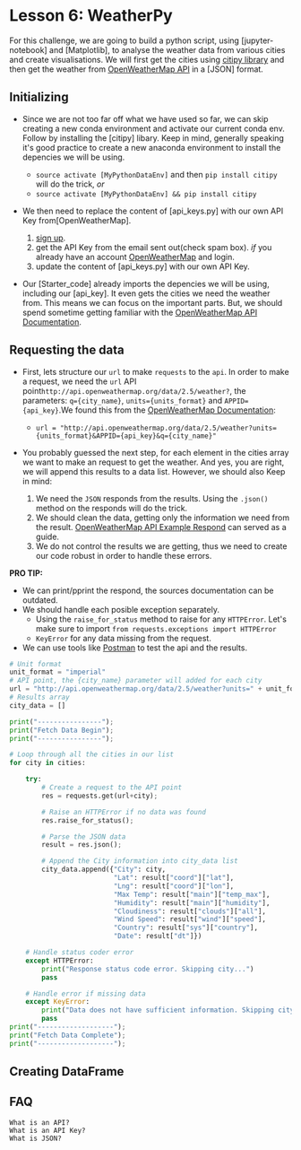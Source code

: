 # Lesson 6: WeatherPy #

For this challenge, we are going to build a python script, using [jupyter-notebook] and [Matplotlib], to analyse the weather data from various cities and create visualisations. We will first get the cities using [citipy library](https://pypi.python.org/pypi/citipy) and then get the weather from [OpenWeatherMap API](https://openweathermap.org/api) in a [JSON] format.
 
## Initializing

* Since we are not too far off what we have used so far, we can skip creating a new conda environment and activate our current conda env. Follow by installing the [citipy] libary. Keep in mind, generally speaking it's good practice to create a new anaconda environment to install the depencies we will be using. 
  * `source activate [MyPythonDataEnv]` and then `pip install citipy` will do the trick, *or*
  * `source activate [MyPythonDataEnv] && pip install citipy`
* We then need to replace the content of [api_keys.py] with our own API Key from[OpenWeatherMap].
    1) [sign up](https://home.openweathermap.org/users/sign_up).
    2) get the API Key from the email sent out(check spam box). *if* you already have an account [OpenWeatherMap](https://home.openweathermap.org/api_keys) and login.
    3) update the content of [api_keys.py] with our own API Key.

* Our [Starter_code] already imports the depencies we will be using, including our [api_key]. It even gets the cities we need the weather from. This means we can focus on the important parts. But, we should spend sometime getting familiar with the [OpenWeatherMap API Documentation](https://openweathermap.org/current).


## Requesting the data

* First, lets structure our `url` to make `requests` to the `api`. In order to make a request, we need the `url` API point`http://api.openweathermap.org/data/2.5/weather?`, the parameters: `q={city_name}`, `units={units_format}` and `APPID={api_key}`.We found this from the [OpenWeatherMap Documentation]("https://openweathermap.org/current"):
  * `url = "http://api.openweathermap.org/data/2.5/weather?units={units_format}&APPID={api_key}&q={city_name}"`
  
* You probably guessed the next step, for each element in the cities array we want to make an request to get the weather. And yes, you are right, we will append this results to a data list. However, we should also Keep in mind:
  1) We need the `JSON` responds from the results. Using the `.json()` method on the responds will do the trick.
  2) We should clean the data, getting only the information we need from the result. [OpenWeatherMap API Example Respond](https://samples.openweathermap.org/data/2.5/forecast?q=M%C3%BCnchen,DE&appid=b6907d289e10d714a6e88b30761fae22) can served as a guide.
  3) We do not control the results we are getting, thus we need to create our code robust in order to handle these errors.
   
**PRO TIP:**
  * We can print/pprint the respond, the sources documentation can be outdated.
  * We should handle each posible exception separately.
    * Using the `raise_for_status` method to raise for any `HTTPError`. Let's make sure to import `from requests.exceptions import HTTPError`
    * `KeyError` for any data missing from the request.
  * We can use tools like [Postman](https://www.getpostman.com/) to test the api and the results.

```python
# Unit format
unit_format = "imperial"
# API point, the {city_name} parameter will added for each city 
url = "http://api.openweathermap.org/data/2.5/weather?units=" + unit_format + "&APPID=" + api_key + "&q=" 
# Results array
city_data = []

print("----------------");
print("Fetch Data Begin");
print("----------------");

# Loop through all the cities in our list
for city in cities:

    try:
        # Create a request to the API point
        res = requests.get(url+city);

        # Raise an HTTPError if no data was found
        res.raise_for_status();

        # Parse the JSON data
        result = res.json();

        # Append the City information into city_data list
        city_data.append({"City": city, 
                          "Lat": result["coord"]["lat"], 
                          "Lng": result["coord"]["lon"], 
                          "Max Temp": result["main"]["temp_max"],
                          "Humidity": result["main"]["humidity"],
                          "Cloudiness": result["clouds"]["all"],
                          "Wind Speed": result["wind"]["speed"],
                          "Country": result["sys"]["country"],
                          "Date": result["dt"]})

    # Handle status coder error
    except HTTPError:
        print("Response status code error. Skipping city...")
        pass

    # Handle error if missing data
    except KeyError:
        print("Data does not have sufficient information. Skipping city...")
        pass
print("-------------------");
print("Fetch Data Complete");
print("-------------------");
```
## Creating DataFrame




##  FAQ
    What is an API?
    What is an API Key?
    What is JSON?

